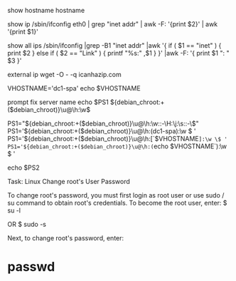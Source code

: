 show hostname
hostname

show ip
/sbin/ifconfig eth0 | grep "inet addr" | awk -F: '{print $2}' | awk '{print $1}'

show all ips
/sbin/ifconfig |grep -B1 "inet addr" |awk '{ if ( $1 == "inet" ) { print $2 } else if ( $2 == "Link" ) { printf "%s:" ,$1 } }' |awk -F: '{ print $1 ": " $3 }'


external ip
wget -O - -q icanhazip.com

VHOSTNAME='dc1-spa'
echo $VHOSTNAME

prompt fix server name
echo $PS1
${debian_chroot:+($debian_chroot)}\u@\h:\w\$


PS1="${debian_chroot:+($debian_chroot)}\u@\h:\w::-\H:\j:\s::-\$"
PS1='${debian_chroot:+($debian_chroot)}\u@\h:(dc1-spa):\w \$ '
PS1='${debian_chroot:+($debian_chroot)}\u@\h:[`$VHOSTNAME`]:\w \$ '
PS1='${debian_chroot:+($debian_chroot)}\u@\h:(`echo $VHOSTNAME`):\w \$ '


echo $PS2


Task: Linux Change root's User Password

To change root's password, you must first login as root user or use sudo / su command to obtain root's credentials. To become the root user, enter:
$ su -l

OR
$ sudo -s

Next, to change root's password, enter:
# passwd

